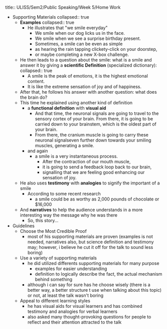 title:: ULISS/Sem2/Public Speaking/Week 5/Home Work

- Supporting Materials
  collapsed:: true
	- **Examples**
	  collapsed:: true
		- He illustrates that "we smile everyday"
			- We smile when our dog licks us in the face.
			- We smile when we see a surprise birthday present.
			- Sometimes, a smile can be even as simple
			- as hearing the rain tapping clickety-click on your doorstep,
			- or maybe completing a new X-box challenge.
	- He then leads to a question about the smile: what is a smile and answer it by giving a **scientific Definition** (specialized dictionary):
	  collapsed:: true
		- A smile is the peak of emotions, it is the highest emotional content.
		- It is like the extreme sensation of joy and of happiness.
	- After that, he follows his answer with another question: what does the brain do?
	- This time he explained using another kind of definition
		- a **functional definition** with **visual aid**
			- And that time, the neuronal signals are going to travel to the sensory cortex of your brain. From there, it is going to be carried down to your brainstem, which is the oldest part of your brain.
			- From there, the cranium muscle is going to carry these neuronal signalseven further down towards your smiling muscles, generating a smile.
		- and again
			- a smile is a very instantaneous process.
				- After the contraction of our mouth muscle,
				- it is going to send a feedback loop back to our brain,
				- signalling that we are feeling good enhancing our sensation of joy.
	- He also uses **testimony** with **analogies** to signify the important of a smile
		- According to some recent research
			- a smile could be as worthy as 2,000 pounds of chocolate or $16,000
	- And **narratives** to help the audience understands in a more interesting way the message why he was there
		- So, this story...
- Guidelines
	- Choose the Most Credible Proof
		- most of his supporting materials are proven (examples is not needed, narratives also, but science definition and testimony may; however, i believe he cut it off for the talk to sound less boring)
	- Use a variety of supporting materials
		- he did utilized differents supporting materials for many purpose
			- examples for easier understanding
			- definition to logically describe the fact, the actual mechanism behind something
		- although i can say for sure has he choose wisely (there is a better way, a better structure t use when talking about this topic) or not, at least the talk wasn't boring
	- Appeal to different learning styles
		- he has visual aids for visual learners and has combined testimony and analogies for verbal learners
		- also asked many thought-provoking questions for people to reflect and their attention attracted to the talk